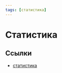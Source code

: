 ```yaml
---
tags: [статистика]
---
```

# Статистика

## Ссылки

* [статистика](https://ru.wikipedia.org/wiki/%D0%A1%D1%82%D0%B0%D1%82%D0%B8%D1%81%D1%82%D0%B8%D0%BA%D0%B0 "Статистика")

